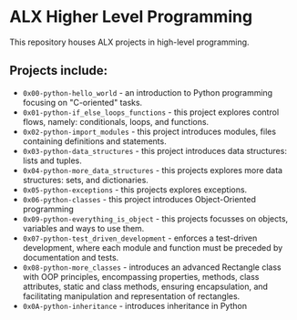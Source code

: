 # ALX Higher Level Programming
This repository houses ALX projects in high-level programming.
## Projects include:
- `0x00-python-hello_world` - an introduction to Python programming focusing on "C-oriented" tasks.
- `0x01-python-if_else_loops_functions` - this project explores control flows, namely: conditionals, loops, and functions.
- `0x02-python-import_modules` - this project introduces modules, files containing definitions and statements.
- `0x03-python-data_structures` - this project introduces data structures: lists and tuples.
- `0x04-python-more_data_structures` - this projects explores more data structures: sets, and dictionaries.
- `0x05-python-exceptions` - this projects explores exceptions.
- `0x06-python-classes` - this project introduces Object-Oriented programming
- `0x09-python-everything_is_object` - this projects focusses on objects, variables and ways to use them.
- `0x07-python-test_driven_development` - enforces a test-driven development, where each module and function must be preceded by documentation and tests.
- `0x08-python-more_classes` - introduces an advanced Rectangle class with OOP principles, encompassing properties, methods, class attributes, static and class methods, ensuring encapsulation, and facilitating manipulation and representation of rectangles.
- `0x0A-python-inheritance` - introduces inheritance in Python
